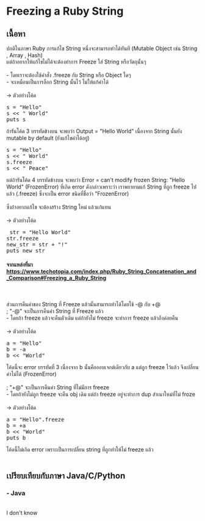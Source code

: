 # Freezing a Ruby String

## เนื้อหา
ปกติในภาษา Ruby การแก้ไข String หนึ่งจะสามารถทำได้ทันที (Mutable Object เช่น String , Array , Hash)
<br> แต่ถ้าอยากให้แก้ไขไม่ได้จะต้องทำการ Freeze ใส่ String หรือวัตถุนั้นๆ
<br><br> - โดยเราจะต้องใช้คำสั่ง .freeze กับ String หรือ Object ใดๆ 
<br> - จะเหมือนเป็นการล็อก String นั้นไว้ ไม่ให้แก้ค่าได้
<br><br> -> ตัวอย่างโค้ด
<pre>s = "Hello"
s << " World"
puts s </pre>
ถ้ารันโค้ด 3 บรรทัดข้างบน จะพบว่า Output = "Hello World" เนื่องจาก String นั้นยัง mutable by default (ยังแก้ไขค่าได้อยู่)
<pre>s = "Hello"
s << " World"
s.freeze
s << " Peace" </pre>
แต่ถ้ารันโค้ด 4 บรรทัดข้างบน จะพบว่า Error = can't modify frozen String: "Hello World" (FrozenError)
ที่เกิด error ดังกล่าวเพราะว่า เราพยายามแก้ String ที่ถูก freeze ไปแล้ว (.freeze) ซึ่งจะเป็น error ชนิดที่ชื่อว่า "FrozenError)
<br><br>ซึ่งถ้าอยากแก้ไข จะต้องสร้าง String ใหม่ แล้วแก้แทน
<br><br> -> ตัวอย่างโค้ด
<pre> str = "Hello World"
str.freeze
new_str = str + "!"
puts new_str </pre>
#### จากแหล่งที่มา https://www.techotopia.com/index.php/Ruby_String_Concatenation_and_Comparison#Freezing_a_Ruby_String

<br><br> ส่วนการคืนค่าของ String ที่ Freeze แล้วนั้นสามารถทำได้โดยใช้ -@ กับ +@
<br> ; "-@" จะเป็นการคืนค่า String ที่ Freeze แล้ว
<br> - โดยถ้า freeze แล้วจะคืนตัวเดิม แต่ถ้ายังไม่ freeze จะทำการ freeze แล้วถึงค่อยคืน
<br><br> -> ตัวอย่างโค้ด
<pre>a = "Hello"
b = -a
b << "World" </pre>
โค้ดนี้จะ error บรรทัดที่ 3 เนื่องจาก b นั้นคือออบเจกต์เดียวกับ a แต่ถูก freeze ไว้แล้ว จึงเปลี่ยนค่าไม่ได้ (FrozenError)
<br><br> ; "+@" จะเป็นการคืนค่า String ที่ไม่มีการ freeze
<br> - โดยถ้ายังไม่ถูก freeze จะคืน obj เดิม แต่ถ้า freeze อยู่จะทำการ dup สำเนาใหม่ที่ไม่ froze
<br><br> -> ตัวอย่างโค้ด
<pre>a = "Hello".freeze
b = +a
b << "World"
puts b </pre>
โค้ดนี้ไม่เกิด error เพราะเป็นการเปลี่ยน string ที่ถูกทำให้ไม่ freeze แล้ว<br><br> 

## เปรียบเทียบกับภาษา Java/C/Python
### - Java
<br>I don't know
<br>
